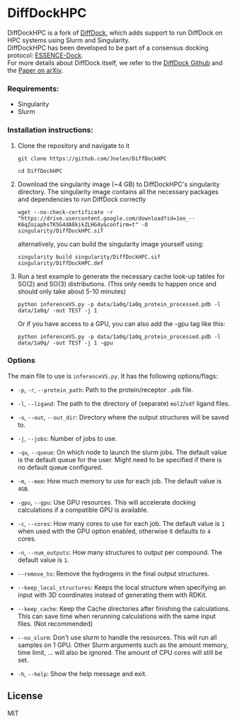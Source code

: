 # DiffDockHPC
DiffDockHPC is a fork of [DiffDock](https://github.com/gcorso/DiffDock), which adds support to run DiffDock on HPC systems using Slurm and Singularity.  
DiffDockHPC has been developed to be part of a consensus docking protocol: [ESSENCE-Dock](https://doi.org/10.26434/chemrxiv-2023-21wtv).  
For more details about DiffDock itself, we refer to the [DiffDock Github](https://github.com/gcorso/DiffDock) and the [Paper on arXiv](https://arxiv.org/abs/2210.01776).

### Requirements:
* Singularity 
* Slurm

### Installation instructions:
1. Clone the repository and navigate to it
    ```
    git clone https://github.com/Jnelen/DiffDockHPC
    ```
   ```
   cd DiffDockHPC
   ```
2. Download the singularity image (~4 GB) to DiffDockHPC's singularity directory. The singularity image contains all the necessary packages and dependencies to run DiffDock correctly

   ```
   wget --no-check-certificate -r "https://drive.usercontent.google.com/download?id=1eo_--K6qZoiaphsTK5G4dA8kikZLHG4y&confirm=t" -O singularity/DiffDockHPC.sif
   ```
   
   alternatively, you can build the singularity image yourself using:
   ```
   singularity build singularity/DiffDockHPC.sif singularity/DiffDockHPC.def
   ```  
   
3. Run a test example to generate the necessary cache look-up tables for SO(2) and SO(3) distributions. (This only needs to happen once and should only take about 5-10 minutes)  
   ```
   python inferenceVS.py -p data/1a0q/1a0q_protein_processed.pdb -l data/1a0q/ -out TEST -j 1
   ```  
   Or if you have access to a GPU, you can also add the -gpu tag like this:  
   ```
   python inferenceVS.py -p data/1a0q/1a0q_protein_processed.pdb -l data/1a0q/ -out TEST -j 1 -gpu
   ```  

### Options

The main file to use is `inferenceVS.py`. It has the following options/flags:  

- `-p`, `-r`, `--protein_path`: 
  Path to the protein/receptor `.pdb` file.

- `-l`, `--ligand`: 
  The path to the directory of (separate) `mol2`/`sdf` ligand files.

- `-o`, `--out`, `--out_dir`: 
  Directory where the output structures will be saved to.

- `-j`, `--jobs`: 
  Number of jobs to use.

- `-qu`, `--queue`: 
  On which node to launch the slurm jobs. The default value is the default queue for the user. Might need to be specified if there is no default queue configured.

- `-m`, `--mem`: 
  How much memory to use for each job. The default value is `4GB`.

- `-gpu`, `--gpu`: 
  Use GPU resources. This will accelerate docking calculations if a compatible GPU is available.

- `-c`, `--cores`: 
  How many cores to use for each job. The default value is `1` when used with the GPU option enabled, otherwise it defaults to `4` cores.

- `-n`, `--num_outputs`: 
  How many structures to output per compound. The default value is `1`.

- `--remove_hs`: 
  Remove the hydrogens in the final output structures.

- `--keep_local_structures`: 
  Keeps the local structure when specifying an input with 3D coordinates instead of generating them with RDKit.

- `--keep_cache`: 
  Keep the Cache directories after finishing the calculations. This can save time when rerunning calculations with the same input files. (Not recommended)
  
- `--no_slurm`: 
  Don't use slurm to handle the resources. This will run all samples on 1 GPU. Other Slurm arguments such as the amount memory, time limit, ... will also be ignored. The amount of CPU cores will still be set.
  
- `-h`, `--help`: 
  Show the help message and exit.

## License
MIT


